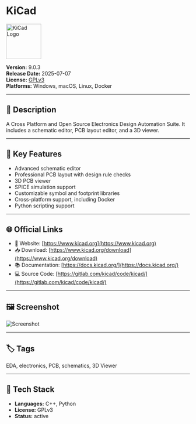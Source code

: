 # KiCad

<img src="https://www.kicad.org/img/kicad_logo_small.png" alt="KiCad Logo" style="height: 96px;" />

**Version:** 9.0.3  
**Release Date:** 2025-07-07  
**License:** [GPLv3](https://www.kicad.org/about/licenses/)  
**Platforms:** Windows, macOS, Linux, Docker  

---

## 🧩 Description

A Cross Platform and Open Source Electronics Design Automation Suite. It includes a schematic editor, PCB layout editor, and a 3D viewer.

---

## 🚀 Key Features

<!-- FEATURES:START -->
- Advanced schematic editor
- Professional PCB layout with design rule checks
- 3D PCB viewer
- SPICE simulation support
- Customizable symbol and footprint libraries
- Cross-platform support, including Docker
- Python scripting support
<!-- FEATURES:END -->

---

## 🌐 Official Links

- 🔗 Website: [https://www.kicad.org](https://www.kicad.org)
- 📥 Download: [https://www.kicad.org/download](https://www.kicad.org/download)
- 📚 Documentation: [https://docs.kicad.org/](https://docs.kicad.org/)
- 💻 Source Code: [https://gitlab.com/kicad/code/kicad/](https://gitlab.com/kicad/code/kicad/)

---

## 🖼️ Screenshot

![Screenshot](https://www.kicad.org/img/banner.jpg)

---

## 🏷️ Tags

EDA, electronics, PCB, schematics, 3D Viewer

---

## 🔧 Tech Stack

- **Languages:** C++, Python
- **License:** GPLv3
- **Status:** active
